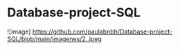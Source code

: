 # Database-project-SQL

![image] https://github.com/paulabnbh/Database-project-SQL/blob/main/imagenes/2..jpeg
